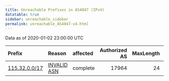 ```yaml
---
title: Unreachable Prefixes in AS4847 (IPv4)
datatable: true
sidebar: unreachable_sidebar
permalink: unreachable_AS4847-v4.html
---
```


Data as of 2020-01-02 23:00:00 UTC


<div class="datatable-begin"></div>

| Prefix                                               | Reason                                                                                              | affected   |   Authorized AS |   MaxLength | Anchor                                       |   unreachable /24s |
|:-----------------------------------------------------|:----------------------------------------------------------------------------------------------------|:-----------|----------------:|------------:|:---------------------------------------------|-------------------:|
| [115.32.0.0/17](https://stat.ripe.net/115.32.0.0/17) | [INVALID ASN](https://rpki-validator.ripe.net/announcement-preview?asn=AS4847&prefix=115.32.0.0/17) | complete   |           17964 |          24 | [APNIC](unreachable_APNIC_RPKI_Root-v4.html) |                128 |

<div class="datatable-end"></div>